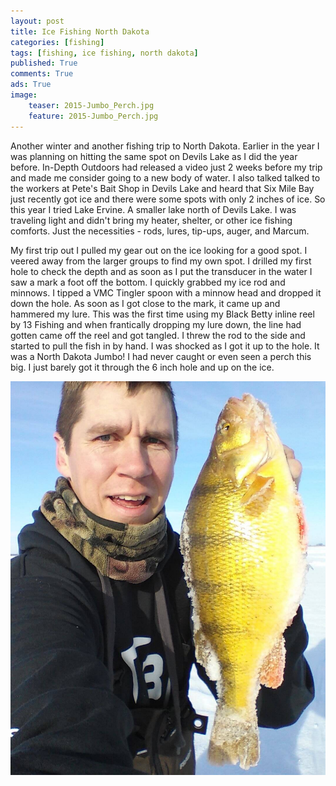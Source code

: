 ```yaml
---
layout: post
title: Ice Fishing North Dakota
categories: [fishing]
tags: [fishing, ice fishing, north dakota]
published: True
comments: True
ads: True
image:
    teaser: 2015-Jumbo_Perch.jpg
    feature: 2015-Jumbo_Perch.jpg
---
```


Another winter and another fishing trip to North Dakota. Earlier in the year I was planning on hitting the same spot on Devils Lake as I did the year before. In-Depth Outdoors had released a video just 2 weeks before my trip and made me consider going to a new body of water. I also talked talked to the workers at Pete's Bait Shop in Devils Lake and heard that Six Mile Bay just recently got ice and there were some spots with only 2 inches of ice. So this year I tried Lake Ervine. A smaller lake north of Devils Lake. I was traveling light and didn't bring my heater, shelter, or other ice fishing comforts. Just the necessities - rods, lures, tip-ups, auger, and Marcum.

My first trip out I pulled my gear out on the ice looking for a good spot. I veered away from the larger groups to find my own spot. I drilled my first hole to check the depth and as soon as I put the transducer in the water I saw a mark a foot off the bottom. I quickly grabbed my ice rod and minnows. I tipped a VMC Tingler spoon with a minnow head and dropped it down the hole. As soon as I got close to the mark, it came up and hammered my lure. This was the first time using my Black Betty inline reel by 13 Fishing and when frantically dropping my lure down, the line had gotten came off the reel and got tangled. I threw the rod to the side and started to pull the fish in by hand. I was shocked as I got it up to the hole. It was a North Dakota Jumbo! I had never caught or even seen a perch this big. I just barely got it through the 6 inch hole and up on the ice.

![14.5 Inch Yellow Perch](/images/Jumbo_Perch_1.jpg)
